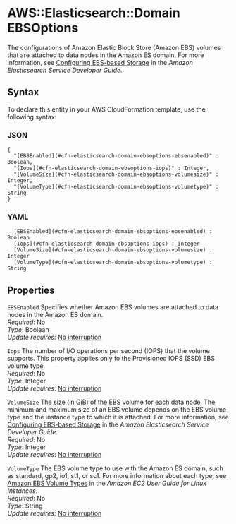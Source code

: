 # AWS::Elasticsearch::Domain EBSOptions<a name="aws-properties-elasticsearch-domain-ebsoptions"></a>

The configurations of Amazon Elastic Block Store \(Amazon EBS\) volumes that are attached to data nodes in the Amazon ES domain\. For more information, see [Configuring EBS\-based Storage](https://docs.aws.amazon.com/elasticsearch-service/latest/developerguide/es-createupdatedomains.html#es-createdomain-configure-ebs) in the *Amazon Elasticsearch Service Developer Guide*\.

## Syntax<a name="aws-properties-elasticsearch-domain-ebsoptions-syntax"></a>

To declare this entity in your AWS CloudFormation template, use the following syntax:

### JSON<a name="aws-properties-elasticsearch-domain-ebsoptions-syntax.json"></a>

```
{
  "[EBSEnabled](#cfn-elasticsearch-domain-ebsoptions-ebsenabled)" : Boolean,
  "[Iops](#cfn-elasticsearch-domain-ebsoptions-iops)" : Integer,
  "[VolumeSize](#cfn-elasticsearch-domain-ebsoptions-volumesize)" : Integer,
  "[VolumeType](#cfn-elasticsearch-domain-ebsoptions-volumetype)" : String
}
```

### YAML<a name="aws-properties-elasticsearch-domain-ebsoptions-syntax.yaml"></a>

```
﻿  [EBSEnabled](#cfn-elasticsearch-domain-ebsoptions-ebsenabled) : Boolean
﻿  [Iops](#cfn-elasticsearch-domain-ebsoptions-iops) : Integer
﻿  [VolumeSize](#cfn-elasticsearch-domain-ebsoptions-volumesize) : Integer
﻿  [VolumeType](#cfn-elasticsearch-domain-ebsoptions-volumetype) : String
```

## Properties<a name="aws-properties-elasticsearch-domain-ebsoptions-properties"></a>

`EBSEnabled`  <a name="cfn-elasticsearch-domain-ebsoptions-ebsenabled"></a>
Specifies whether Amazon EBS volumes are attached to data nodes in the Amazon ES domain\.  
*Required*: No  
*Type*: Boolean  
*Update requires*: [No interruption](https://docs.aws.amazon.com/AWSCloudFormation/latest/UserGuide/using-cfn-updating-stacks-update-behaviors.html#update-no-interrupt)

`Iops`  <a name="cfn-elasticsearch-domain-ebsoptions-iops"></a>
The number of I/O operations per second \(IOPS\) that the volume supports\. This property applies only to the Provisioned IOPS \(SSD\) EBS volume type\.  
*Required*: No  
*Type*: Integer  
*Update requires*: [No interruption](https://docs.aws.amazon.com/AWSCloudFormation/latest/UserGuide/using-cfn-updating-stacks-update-behaviors.html#update-no-interrupt)

`VolumeSize`  <a name="cfn-elasticsearch-domain-ebsoptions-volumesize"></a>
The size \(in GiB\) of the EBS volume for each data node\. The minimum and maximum size of an EBS volume depends on the EBS volume type and the instance type to which it is attached\. For more information, see [Configuring EBS\-based Storage](https://docs.aws.amazon.com/elasticsearch-service/latest/developerguide/es-createupdatedomains.html#es-createdomain-configure-ebs) in the *Amazon Elasticsearch Service Developer Guide*\.  
*Required*: No  
*Type*: Integer  
*Update requires*: [No interruption](https://docs.aws.amazon.com/AWSCloudFormation/latest/UserGuide/using-cfn-updating-stacks-update-behaviors.html#update-no-interrupt)

`VolumeType`  <a name="cfn-elasticsearch-domain-ebsoptions-volumetype"></a>
The EBS volume type to use with the Amazon ES domain, such as standard, gp2, io1, st1, or sc1\. For more information about each type, see [Amazon EBS Volume Types](https://docs.aws.amazon.com/AWSEC2/latest/UserGuide/EBSVolumeTypes.html) in the *Amazon EC2 User Guide for Linux Instances*\.  
*Required*: No  
*Type*: String  
*Update requires*: [No interruption](https://docs.aws.amazon.com/AWSCloudFormation/latest/UserGuide/using-cfn-updating-stacks-update-behaviors.html#update-no-interrupt)